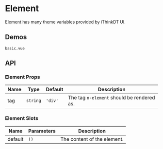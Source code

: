 # Element

Element has many theme variables provided by iThinkDT UI.

## Demos

```demo
basic.vue
```

## API

### Element Props

| Name | Type     | Default | Description                                |
| ---- | -------- | ------- | ------------------------------------------ |
| tag  | `string` | `'div'` | The tag `n-element` should be rendered as. |

### Element Slots

| Name    | Parameters | Description                 |
| ------- | ---------- | --------------------------- |
| default | `()`       | The content of the element. |

